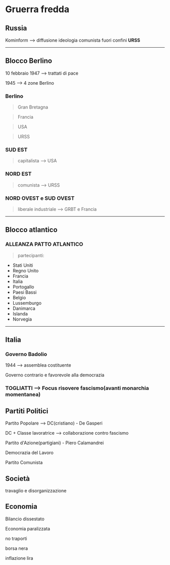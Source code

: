# Gruerra fredda

## Russia
Kominform --> diffusione ideologia comunista fuori confini __URSS__

***

## Blocco Berlino

10 febbraio 1947 --> trattati di pace

1945 --> 4 zone Berlino

### Berlino
>Gran Bretagna

>Francia

>USA

>URSS

### SUD EST
>capitalista --> USA

### NORD EST
>comunista --> URSS

### NORD OVEST e SUD OVEST
>liberale industriale --> GRBT e Francia

***

## Blocco atlantico

### ALLEANZA PATTO ATLANTICO
>partecipanti:
<ul>
    <li>Stati Uniti</li>
    <li>Regno Unito</li>
    <li>Francia</li>
    <li>Italia</li>
    <li>Portogallo</li>
    <li>Paesi Bassi</li>
    <li>Belgio</li>
    <li>Lussemburgo</li>
    <li>Danimarca</li>
    <li>Islanda</li>
    <li>Norvegia</li>
</ul>

***

## Italia

### Governo Badolio

1944 --> assemblea costituente

Governo contrario e favorevole alla democrazia

### TOGLIATTI --> Focus risovere fascismo(avanti monarchia momentanea)

## Partiti Politici

Partito Popolare --> DC(cristiano) - De Gasperi

DC + Classe lavoratrice --> collaborazione contro fascismo

Partito d'Azione(partigiani) - Piero Calamandrei

Democrazia del Lavoro 

Partito Comunista

## Società

travaglio e disorganizzazione

## Economia

Bilancio dissestato

Economia paralizzata

no traporti

borsa nera

inflazione lira







